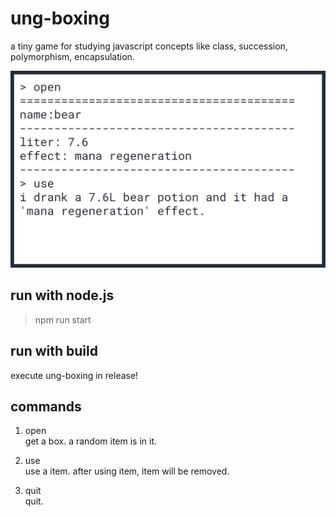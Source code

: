 # ung-boxing
a tiny game for studying javascript concepts like class, succession, polymorphism, encapsulation.

![example](./example.png)

## run with node.js

> npm run start  

## run with build
execute ung-boxing in release!

## commands
1. open  
get a box. a random item is in it. 

2. use  
use a item. after using item, item will be removed.

3. quit  
quit.

